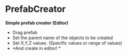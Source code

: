 # PrefabCreator
**Simple prefab creator (Editor)**
- Drag prefab
- Set the parent name of the objects to be created
- Set X,Y,Z values. (Specific values or range of values)
- *And create in editor! *

